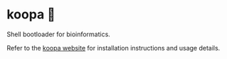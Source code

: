 # koopa 🐢

Shell bootloader for bioinformatics.

Refer to the [koopa website](https://koopa.acidgenomics.com/) for installation
instructions and usage details.
